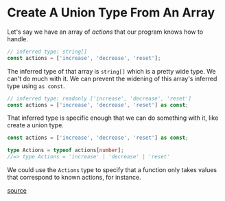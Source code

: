 # Create A Union Type From An Array

Let's say we have an array of _actions_ that our program knows how to handle.

```typescript
// inferred type: string[]
const actions = ['increase', 'decrease', 'reset'];
```

The inferred type of that array is `string[]` which is a pretty wide type. We
can't do much with it. We can prevent the widening of this array's inferred
type using `as const`.

```typescript
// inferred type: readonly ['increase', 'decrease', 'reset']
const actions = ['increase', 'decrease', 'reset'] as const;
```

That inferred type is specific enough that we can do something with it, like
create a union type.

```typescript
const actions = ['increase', 'decrease', 'reset'] as const;

type Actions = typeof actions[number];
//=> type Actions = 'increase' | 'decrease' | 'reset'
```

We could use the `Actions` type to specify that a function only takes values
that correspond to known actions, for instance.

[source](https://bobbyhadz.com/blog/typescript-create-union-type-from-array)
